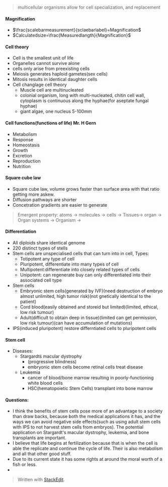  > multicellular organisms allow for cell specialization, and replacement
#### Magnification
 - $\frac{scalebarmeasurement}{sclaebarlabel}=Magnification$
 - $Calculatedsize=\frac{Measuredlangth}{Magnification}$
#### Cell theory
 - Cell is the smallest unit of life
 - Organelles cannot survive alone
 - cells only arise from preexisting cells
 - Meiosis generates haploid gametes(sex cells)
 - Mitosis results in identical daughter cells
 - Cell changlage cell theory
	 - Muscle cell are multinucleated
	 - colonial organism, long with multi-nucleated, chitin cell wall, cytoplasm is continuous along the hyphae(for aseptate fungal hyphae)
	 - giant algae, one nucleus 5-100mm
#### Cell functions(functions of life) Mr. H Gern
 - Metabolism
 - Response
 - Homeostasis
 - Growth
 - Excretion
 - Reproduction
 - Nutrition
#### Square cube law
 - Square cube law, volume grows faster than surface area with that ratio getting more askew.
 - Diffusion pathways are shorter
 - Concetration gradients are easier to generate
 > Emergent property: atoms -> molecules -> cells -> Tissues-> organ -> Organ systems -> Organism ->
#### Differentiation
 - All diploids share identical genome
 - 220 distinct types of stells
 - Stem cells are unspecialised cells that can turn into in cell, Types:
	 - Totipotent any type of cell
	 - Pluripotent, differentiate into many types of cell
	 - Multipotent:differentiate into closely related types of cells
	 - Unipotent: can regenerate buy can only differentiated into their associated cell type
 - Stem cells
	 - Embryonic stem cells(generated by IVF)(need destruction of embryo almost unlimited, high tumor risk)(not gnetically identical to the patient)
	 - Cord blood(easily obtained and storeid but limited)(limited, ethical, low risk tumour)
	 - Adult(difficult to obtain deep in tissue)(limited can get permission, low risk tumour)(can have accumulation of mutations)
 - IPS(induced pluripotent) restore differntiated cells to pluripotent cells
#### Stem cell
 - Diseases:
	 - Stargardtś macular dystrophy
		 - (progressive blindness)
		 - embryonic stem cells become retinal cells treat disease
	 - Leukemia
		 - cancer of blood/bone marrow resulting in poorly-functioning white blood cells
		 - HSC(hematopoietic Stem Cells) transplant into bone marrow
#### Questions:
 - I think the benefits of stem cells pose more of an advantage to a society than draw backs, because both the medical applications it has, and the ways we can avoid negative side effects(such as using adult stem cells with IPS to not harvest stem cells from embryos). The potential application on Stargardt's macular dystrophy, leukemia, and bone transplants are important.
 - I believe that life begins at fertilization because that is when the cell is able the replicate and continue the cycle of life. Their is also metabolism and all that other good stuff.
 - Due to its current state it has some rights at around the moral worth of a fish or less.
 - 

> Written with [StackEdit](https://stackedit.io/).
<!--stackedit_data:
eyJoaXN0b3J5IjpbNTMyMTI4Nzk2LC0xNjMzOTQ1ODExLC05MT
QyNTE4MjMsLTE5NjM5ODU3NzksLTIyMTIyODE0LDI2OTU0NTE4
OSwtMTQ4ODg1MDUwNiwyMDkzNTA0ODEzLDE1NTUwNzMyODIsMT
MzMzU3NjgyOCwtMTQ0MzE0NjA1OCwtMTA3OTc1NTQ0Nl19
-->
